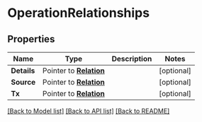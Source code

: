 # OperationRelationships

## Properties
Name | Type | Description | Notes
------------ | ------------- | ------------- | -------------
**Details** | Pointer to [**Relation**](.md) |  | [optional] 
**Source** | Pointer to [**Relation**](.md) |  | [optional] 
**Tx** | Pointer to [**Relation**](.md) |  | [optional] 

[[Back to Model list]](../README.md#documentation-for-models) [[Back to API list]](../README.md#documentation-for-api-endpoints) [[Back to README]](../README.md)


